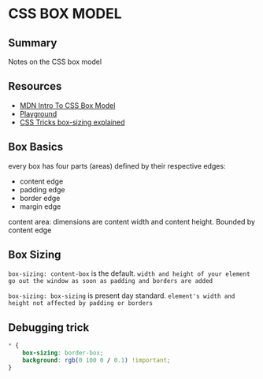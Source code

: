 # CSS BOX MODEL

## Summary

Notes on the CSS box model

## Resources

- [MDN Intro To CSS Box Model](https://developer.mozilla.org/en-US/docs/Web/CSS/CSS_Box_Model/Introduction_to_the_CSS_box_model)
- [Playground](https://css-playground.com/view/53/box-model-introduction-playground)
- [CSS Tricks box-sizing explained](https://css-tricks.com/box-sizing/)

## Box Basics

every box has four parts (areas) defined by their respective edges:

- content edge
- padding edge
- border edge
- margin edge

content area: dimensions are content width and content height. Bounded by content edge

## Box Sizing

`box-sizing: content-box` is the default. `width and height of your element go out the window as soon as padding and borders are added`

`box-sizing: box-sizing` is present day standard. `element's width and height not affected by padding or borders`


## Debugging trick

```css
* {
    box-sizing: border-box;
    background: rgb(0 100 0 / 0.1) !important;
}
```